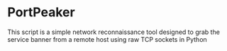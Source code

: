 # PortPeaker
This script is a simple network reconnaissance tool designed to grab the service banner from a remote host using raw TCP sockets in Python
